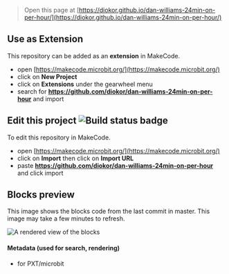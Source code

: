 
> Open this page at [https://diokor.github.io/dan-williams-24min-on-per-hour/](https://diokor.github.io/dan-williams-24min-on-per-hour/)

## Use as Extension

This repository can be added as an **extension** in MakeCode.

* open [https://makecode.microbit.org/](https://makecode.microbit.org/)
* click on **New Project**
* click on **Extensions** under the gearwheel menu
* search for **https://github.com/diokor/dan-williams-24min-on-per-hour** and import

## Edit this project ![Build status badge](https://github.com/diokor/dan-williams-24min-on-per-hour/workflows/MakeCode/badge.svg)

To edit this repository in MakeCode.

* open [https://makecode.microbit.org/](https://makecode.microbit.org/)
* click on **Import** then click on **Import URL**
* paste **https://github.com/diokor/dan-williams-24min-on-per-hour** and click import

## Blocks preview

This image shows the blocks code from the last commit in master.
This image may take a few minutes to refresh.

![A rendered view of the blocks](https://github.com/diokor/dan-williams-24min-on-per-hour/raw/master/.github/makecode/blocks.png)

#### Metadata (used for search, rendering)

* for PXT/microbit
<script src="https://makecode.com/gh-pages-embed.js"></script><script>makeCodeRender("{{ site.makecode.home_url }}", "{{ site.github.owner_name }}/{{ site.github.repository_name }}");</script>
